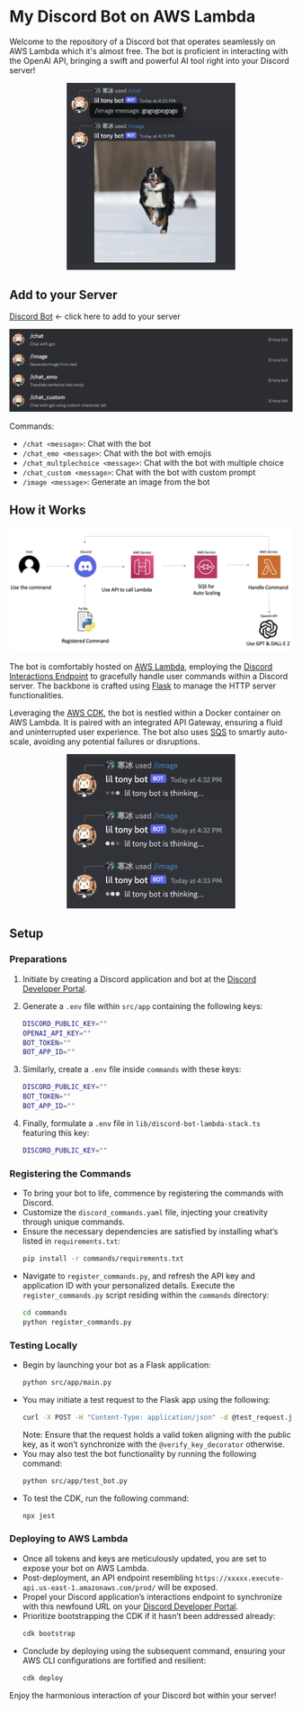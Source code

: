 # My Discord Bot on AWS Lambda

Welcome to the repository of a Discord bot that operates seamlessly on AWS Lambda which it's almost free. The bot is proficient in interacting with the OpenAI API, bringing a swift and powerful AI tool right into your Discord server!

<p align="center">
  <img src="./github_image/demo.jpg" alt="demo" width="300">
</p>

## Add to your Server
[Discord Bot](https://discord.com/api/oauth2/authorize?client_id=1159000090048991363&permissions=8&scope=bot) <- click here to add to your server

![Commands](./github_image/function.jpg)

Commands:
- `/chat <message>`: Chat with the bot
- `/chat_emo <message>`: Chat with the bot with emojis
- `/chat_multplechoice <message>`: Chat with the bot with multiple choice
- `/chat_custom <message>`: Chat with the bot with custom prompt
- `/image <message>`: Generate an image from the bot
## How it Works

![How it works](./github_image/howItWork.jpg)

The bot is comfortably hosted on [AWS Lambda](https://aws.amazon.com/pm/lambda), employing the [Discord Interactions Endpoint](https://discord.com/developers/docs/interactions/application-commands) to gracefully handle user commands within a Discord server. The backbone is crafted using [Flask](https://flask.palletsprojects.com/) to manage the HTTP server functionalities.

Leveraging the [AWS CDK](https://aws.amazon.com/cdk/), the bot is nestled within a Docker container on AWS Lambda. It is paired with an integrated API Gateway, ensuring a fluid and uninterrupted user experience. The bot also uses [SQS](https://aws.amazon.com/sqs/) to smartly auto-scale, avoiding any potential failures or disruptions.

<p align="center">
  <img src="./github_image/handle.jpg" alt="Handle multi Command" width="300">
</p>

## Setup

### Preparations

1. Initiate by creating a Discord application and bot at the [Discord Developer Portal](https://discord.com/developers/applications).

2. Generate a `.env` file within `src/app` containing the following keys:
    ```sh
    DISCORD_PUBLIC_KEY=""
    OPENAI_API_KEY=""
    BOT_TOKEN=""
    BOT_APP_ID=""
    ```
3. Similarly, create a `.env` file inside `commands` with these keys:
    ```sh
    DISCORD_PUBLIC_KEY=""
    BOT_TOKEN=""
    BOT_APP_ID=""
    ```
4. Finally, formulate a `.env` file in `lib/discord-bot-lambda-stack.ts` featuring this key:
    ```sh
    DISCORD_PUBLIC_KEY=""
    ```

### Registering the Commands

- To bring your bot to life, commence by registering the commands with Discord.
- Customize the `discord_commands.yaml` file, injecting your creativity through unique commands.
- Ensure the necessary dependencies are satisfied by installing what’s listed in `requirements.txt`:
    ```sh
    pip install -r commands/requirements.txt
    ```
- Navigate to `register_commands.py`, and refresh the API key and application ID with your personalized details. Execute the `register_commands.py` script residing within the `commands` directory:
    ```sh
    cd commands
    python register_commands.py
    ```

### Testing Locally

- Begin by launching your bot as a Flask application:
    ```sh
    python src/app/main.py
    ```
- You may initiate a test request to the Flask app using the following:
    ```sh
    curl -X POST -H "Content-Type: application/json" -d @test_request.json http://127.0.0.1:5000/
    ```
  Note: Ensure that the request holds a valid token aligning with the public key, as it won’t synchronize with the `@verify_key_decorator` otherwise.
- You may also test the bot functionality by running the following command:
    ```sh
    python src/app/test_bot.py
    ```
- To test the CDK, run the following command:
    ```sh
    npx jest
    ```

### Deploying to AWS Lambda

- Once all tokens and keys are meticulously updated, you are set to expose your bot on AWS Lambda.
- Post-deployment, an API endpoint resembling `https://xxxxx.execute-api.us-east-1.amazonaws.com/prod/` will be exposed.
- Propel your Discord application’s interactions endpoint to synchronize with this newfound URL on your [Discord Developer Portal](https://discord.com/developers/applications).
- Prioritize bootstrapping the CDK if it hasn’t been addressed already:
    ```sh
    cdk bootstrap
    ```
- Conclude by deploying using the subsequent command, ensuring your AWS CLI configurations are fortified and resilient:
    ```sh
    cdk deploy
    ```

Enjoy the harmonious interaction of your Discord bot within your server!
